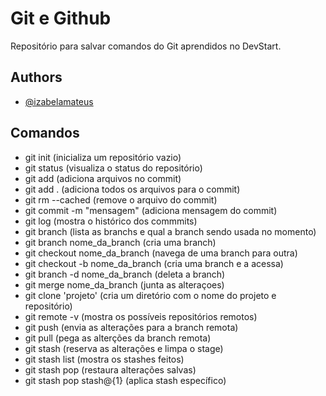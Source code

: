 
# Git e Github

Repositório para salvar comandos do Git aprendidos no DevStart.


## Authors

- [@izabelamateus](https://github.com/izabelamateus)


## Comandos 

- git init (inicializa um repositório vazio)
- git status (visualiza o status do repositório)
- git add (adiciona arquivos no commit)
- git add . (adiciona todos os arquivos para o commit)
- git rm --cached (remove o arquivo do commit)
- git commit -m "mensagem" (adiciona mensagem do commit)
- git log (mostra o histórico dos commmits)
- git branch (lista as branchs e qual a branch sendo usada no momento)
- git branch nome_da_branch (cria uma branch)
- git checkout nome_da_branch (navega de uma branch para outra)
- git checkout -b  nome_da_branch (cria uma branch e a acessa)
- git branch -d nome_da_branch (deleta a branch)
- git merge nome_da_branch (junta as alteraçoes)
- git clone 'projeto' (cria um diretório com o nome do projeto e repositório)
- git remote -v (mostra os possíveis repositórios remotos)
- git push (envia as alterações para a branch remota)
- git pull (pega as alterções da branch remota)
- git stash (reserva as alterações e limpa o stage)
- git stash list (mostra os stashes feitos)
- git stash pop (restaura alterações salvas)
- git stash pop stash@{1} (aplica stash específico)


